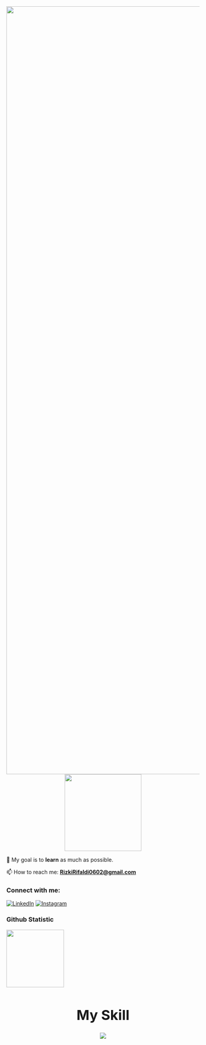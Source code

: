 <div align="center">
  <img src="https://readme-typing-svg.demolab.com?font=Archivo&pause=1000&color=ffffff&center=true&vCenter=true&random=false&width=600&lines=Hello%2C+Im+Rifaldi;Streamer+Wannabe" alt="Typing SVG" width="2000" />
</div>

<div align="center">
  <img src="https://raw.githubusercontent.com/innng/innng/master/assets/kyubey.gif" width="200" />
</div>


🌱 My goal is to **learn** as much as possible.

📫 How to reach me: **RizkiRifaldi0602@gmail.com**

### Connect with me:
[![LinkedIn](https://img.shields.io/badge/-LinkedIn-0077B5?style=for-the-badge&logo=LinkedIn&logoColor=white)](https://linkedin.com/in/rifaldi706)
[![Instagram](https://img.shields.io/badge/Instagram-E4405F?style=for-the-badge&logo=instagram&logoColor=white)](https://www.instagram.com/m.rizky.rifaldi)




### Github Statistic
<p align="left">
<a href="https://github.com/RifalJo">
  <img height="150em" src="https://github-readme-stats-eight-theta.vercel.app/api?username=RifalJo&show_icons=true&theme=algolia&include_all_commits=true&count_private=true"/>
</a>
</p>


<h1 align="center" style="font-size: 36px;">My Skill</h1>


<p align="center">
  <a href="https://skillicons.dev">
    <img src="https://skillicons.dev/icons?i=html,css,tailwindcss,c,mysql,ps,pr,py,figma,vscode,notion," />
  </a>




<!--
**RifalJO/RifalJo** is a ✨ _special_ ✨ repository because its `README.md` (this file) appears on your GitHub profile.
https://discord.gg/DgDZVVX6
Here are some ideas to get you started:

- 🔭 I’m currently working on ...
- 🌱 I’m currently learning ...
- 👯 I’m looking to collaborate on ...
- 🤔 I’m looking for help with ...
- 💬 Ask me about ...
- 📫 How to reach me: ...
- 😄 Pronouns: ...
- ⚡ Fun fact: ...
-->
